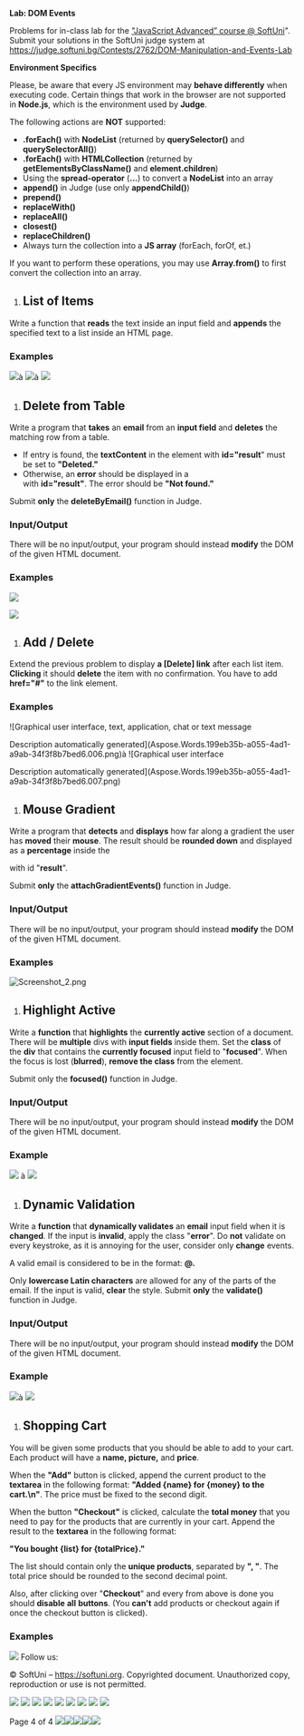 ﻿
**Lab: DOM Events**

Problems for in-class lab for the ["JavaScript Advanced” course @ SoftUni](https://softuni.bg/trainings/3588/js-advanced-january-2022)". Submit your solutions in the SoftUni judge system at <https://judge.softuni.bg/Contests/2762/DOM-Manipulation-and-Events-Lab>

**Environment Specifics**

Please, be aware that every JS environment may **behave differently** when executing code. Certain things that work in the browser are not supported in **Node.js**, which is the environment used by **Judge**.

The following actions are **NOT** supported:

- **.forEach()** with **NodeList** (returned by **querySelector()** and **querySelectorAll()**)
- **.forEach()** with **HTMLCollection** (returned by **getElementsByClassName()** and **element.children**)
- Using the **spread-operator** (**...**) to convert a **NodeList** into an array
- **append()** in Judge (use only **appendChild()**)
- **prepend()**
- **replaceWith()**
- **replaceAll()**
- **closest()**
- **replaceChildren()**
- Always turn the collection into a **JS array** (forEach, forOf, et.)

If you want to perform these operations, you may use **Array.from()** to first convert the collection into an array. 
1. ## **List of Items**
Write a function that **reads** the text inside an input field and **appends** the specified text to a list inside an HTML page.
### **Examples**
![](Aspose.Words.199eb35b-a055-4ad1-a9ab-34f3f8b7bed6.001.png)à ![](Aspose.Words.199eb35b-a055-4ad1-a9ab-34f3f8b7bed6.002.png)à ![](Aspose.Words.199eb35b-a055-4ad1-a9ab-34f3f8b7bed6.003.png)
1. ## **Delete from Table**
Write a program that **takes** an **email** from an **input field** and **deletes** the matching row from a table. 

- If entry is found, the **textContent** in the element with **id="result**" must be set to **"Deleted."**
- Otherwise, an **error** should be displayed in a **<div>** with **id="result"**. The error should be **"Not found."** 

Submit **only** the **deleteByEmail()** function in Judge. 
### **Input/Output**
There will be no input/output, your program should instead **modify** the DOM of the given HTML document.
### **Examples**
![](Aspose.Words.199eb35b-a055-4ad1-a9ab-34f3f8b7bed6.004.png)

![](Aspose.Words.199eb35b-a055-4ad1-a9ab-34f3f8b7bed6.005.png)
1. ## **Add / Delete**
Extend the previous problem to display **a [Delete] link** after each list item. **Clicking** it should **delete** the item with no confirmation. You have to add **href="#"** to the link element.
### **Examples**
![Graphical user interface, text, application, chat or text message

Description automatically generated](Aspose.Words.199eb35b-a055-4ad1-a9ab-34f3f8b7bed6.006.png)à ![Graphical user interface

Description automatically generated](Aspose.Words.199eb35b-a055-4ad1-a9ab-34f3f8b7bed6.007.png)
1. ## **Mouse Gradient**
Write a program that **detects** and **displays** how far along a gradient the user has **moved** their **mouse**. The result should be **rounded down** and displayed as a **percentage** inside the **<div>** with id "**result**". 

Submit **only** the **attachGradientEvents()** function in Judge. 
### **Input/Output**
There will be no input/output, your program should instead **modify** the DOM of the given HTML document.
### **Examples**
![Screenshot\_2.png](Aspose.Words.199eb35b-a055-4ad1-a9ab-34f3f8b7bed6.008.png)
1. ## **Highlight Active**
Write a **function** that **highlights** the **currently active** section of a document. There will be **multiple** divs with **input fields** inside them. Set the **class** of the **div** that contains the **currently focused** input field to "**focused**". When the focus is lost (**blurred**), **remove the class** from the element.

Submit only the **focused()** function in Judge.
### **Input/Output**
There will be no input/output, your program should instead **modify** the DOM of the given HTML document.
### **Example**
![](Aspose.Words.199eb35b-a055-4ad1-a9ab-34f3f8b7bed6.009.png) à ![](Aspose.Words.199eb35b-a055-4ad1-a9ab-34f3f8b7bed6.010.png)
1. ## **Dynamic Validation**
Write a **function** that **dynamically validates** an **email** input field when it is **changed**. If the input is **invalid**, apply the class "**error**". Do **not** validate on every keystroke, as it is annoying for the user, consider only **change** events.

A valid email is considered to be in the format: **<name>@<domain>.<extension>**

Only **lowercase Latin characters** are allowed for any of the parts of the email. If the input is valid, **clear** the style. Submit **only** the **validate()** function in Judge.
### **Input/Output**
There will be no input/output, your program should instead **modify** the DOM of the given HTML document.
### **Example**
![](Aspose.Words.199eb35b-a055-4ad1-a9ab-34f3f8b7bed6.011.png)à ![](Aspose.Words.199eb35b-a055-4ad1-a9ab-34f3f8b7bed6.012.png)
1. ## **Shopping Cart**
You will be given some products that you should be able to add to your cart. Each product will have a **name, picture,** and **price**.

When the **"Add"** button is clicked, append the current product to the **textarea** in the following format: **"Added {name} for {money} to the cart.\n"**. The price must be fixed to the second digit.

When the button **"Checkout"** is clicked, calculate the **total money** that you need to pay for the products that are currently in your cart. Append the result to the **textarea** in the following format: 

**"You bought {list} for {totalPrice}."**

The list should contain only the **unique products**, separated by **", "**. The total price should be rounded to the second decimal point.

Also, after clicking over "**Checkout**" and every from above is done you should **disable** **all** **buttons**. (You **can't** add products or checkout again if once the checkout button is clicked).
### **Examples**
![](Aspose.Words.199eb35b-a055-4ad1-a9ab-34f3f8b7bed6.013.png)
Follow us:

© SoftUni – <https://softuni.org>. Copyrighted document. Unauthorized copy, reproduction or use is not permitted.

![](Aspose.Words.199eb35b-a055-4ad1-a9ab-34f3f8b7bed6.016.png)   ![](Aspose.Words.199eb35b-a055-4ad1-a9ab-34f3f8b7bed6.016.png)   ![](Aspose.Words.199eb35b-a055-4ad1-a9ab-34f3f8b7bed6.016.png)   ![](Aspose.Words.199eb35b-a055-4ad1-a9ab-34f3f8b7bed6.016.png)   ![](Aspose.Words.199eb35b-a055-4ad1-a9ab-34f3f8b7bed6.016.png)  ![](Aspose.Words.199eb35b-a055-4ad1-a9ab-34f3f8b7bed6.016.png)   ![](Aspose.Words.199eb35b-a055-4ad1-a9ab-34f3f8b7bed6.016.png)   ![](Aspose.Words.199eb35b-a055-4ad1-a9ab-34f3f8b7bed6.016.png)   ![](Aspose.Words.199eb35b-a055-4ad1-a9ab-34f3f8b7bed6.016.png)

Page 4 of 4
![](Aspose.Words.199eb35b-a055-4ad1-a9ab-34f3f8b7bed6.014.png)![](Aspose.Words.199eb35b-a055-4ad1-a9ab-34f3f8b7bed6.015.png)![](Aspose.Words.199eb35b-a055-4ad1-a9ab-34f3f8b7bed6.017.png)![](Aspose.Words.199eb35b-a055-4ad1-a9ab-34f3f8b7bed6.018.png)![](Aspose.Words.199eb35b-a055-4ad1-a9ab-34f3f8b7bed6.019.png)
